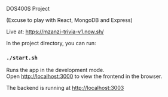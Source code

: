 
DOS400S Project

(Excuse to play with React, MongoDB and Express)

Live at: https://mzanzi-trivia-v1.now.sh/

In the project directory, you can run:

### `./start.sh`

Runs the app in the development mode.<br>
Open [http://localhost:3000](http://localhost:3000) to view the frontend in the browser.

The backend is running at [http://localhost:3003](http://localhost:3003)

